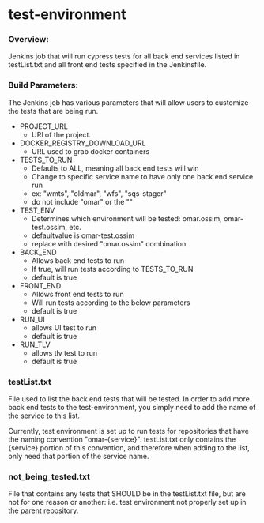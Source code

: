 # test-environment
### Overview:
Jenkins job that will run cypress tests for all back end services 
listed in testList.txt and all front end tests specified in the 
Jenkinsfile. 

### Build Parameters:
The Jenkins job has various parameters that will allow users to 
customize the tests that are being run.
- PROJECT_URL
    - URl of the project. 
- DOCKER_REGISTRY_DOWNLOAD_URL
    - URL used to grab docker containers 
- TESTS_TO_RUN
    - Defaults to ALL, meaning all back end tests will win
    - Change to specific service name to have only one back end service 
      run
    - ex: "wmts", "oldmar", "wfs", "sqs-stager"
    - do not include "omar" or the ""
- TEST_ENV
    - Determines which environment will be tested: omar.ossim, omar-test.ossim, etc.
    - defaultvalue is omar-test.ossim
    - replace with desired "omar.ossim" combination.
- BACK_END
    - Allows back end tests to run
    - If true, will run tests according to TESTS_TO_RUN
    - default is true
- FRONT_END
    - Allows front end tests to run
    - Will run tests according to the below parameters
    - default is true
- RUN_UI
    - allows UI test to run
    - default is true
- RUN_TLV
    - allows tlv test to run
    - default is true
    
### testList.txt
File used to list the back end tests that will be tested. In order to add more
back end tests to the test-environment, you simply need to add the name of the 
service to this list.

Currently, test environment is set up to run tests for repositories that have 
the naming convention "omar-{service}". testList.txt only contains the {service}
portion of this convention, and therefore when adding to the list, only need 
that portion of the service name. 

### not_being_tested.txt
File that contains any tests that SHOULD be in the testList.txt file, but are 
not for one reason or another: i.e. test environment not properly set up in the 
parent repository.